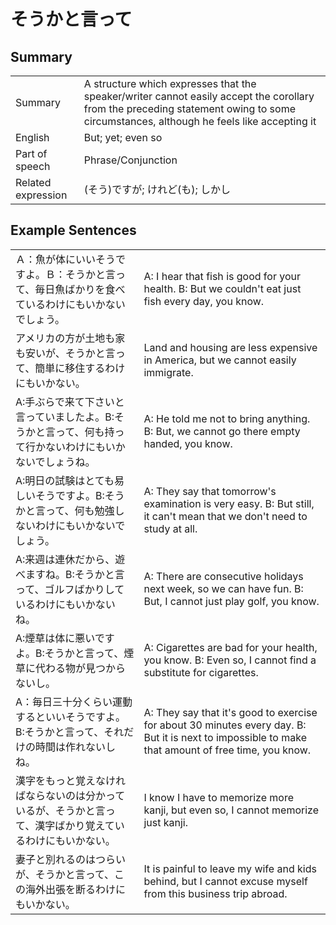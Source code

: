 # そうかと言って

## Summary

<table><tr>   <td>Summary</td>   <td>A structure which expresses that the speaker/writer cannot easily accept the corollary from the preceding statement owing to some circumstances, although he feels like accepting it</td></tr><tr>   <td>English</td>   <td>But; yet; even so</td></tr><tr>   <td>Part of speech</td>   <td>Phrase/Conjunction</td></tr><tr>   <td>Related expression</td>   <td>(そう)ですが; けれど(も); しかし</td></tr></table>

## Example Sentences

<table><tr>   <td>Ａ：魚が体にいいそうですよ。Ｂ：そうかと言って、毎日魚ばかりを食べているわけにもいかないでしょう。</td>   <td>A: I hear that fish is good for your health. B: But we couldn't eat just fish every day, you know.</td></tr><tr>   <td>アメリカの方が土地も家も安いが、そうかと言って、簡単に移住するわけにもいかない。</td>   <td>Land and housing are less expensive in America, but we cannot easily immigrate.</td></tr><tr>   <td>A:手ぶらで来て下さいと言っていましたよ。B:そうかと言って、何も持って行かないわけにもいかないでしょうね。</td>   <td>A: He told me not to bring anything. B: But, we cannot go there empty handed, you know.</td></tr><tr>   <td>A:明日の試験はとても易しいそうですよ。B:そうかと言って、何も勉強しないわけにもいかないでしょう。</td>   <td>A: They say that tomorrow's examination is very easy. B: But still, it can't mean that we don't need to study at all.</td></tr><tr>   <td>A:来週は連休だから、遊べますね。B:そうかと言って、ゴルフばかりしているわけにもいかないね。</td>   <td>A: There are consecutive holidays next week, so we can have fun. B: But, I cannot just play golf, you know.</td></tr><tr>   <td>A:煙草は体に悪いですよ。B:そうかと言って、煙草に代わる物が見つからないし。</td>   <td>A: Cigarettes are bad for your health, you know. B: Even so, I cannot find a substitute for cigarettes.</td></tr><tr>   <td>A：毎日三十分くらい運動するといいそうですよ。B:そうかと言って、それだけの時間は作れないしね。</td>   <td>A: They say that it's good to exercise for about 30 minutes every day. B: But it is next to impossible to make that amount of free time, you know.</td></tr><tr>   <td>漢字をもっと覚えなければならないのは分かっているが、そうかと言って、漢字ばかり覚えているわけにもいかない。</td>   <td>I know I have to memorize more kanji, but even so, I cannot memorize just kanji.</td></tr><tr>   <td>妻子と別れるのはつらいが、そうかと言って、この海外出張を断るわけにもいかない。</td>   <td>It is painful to leave my wife and kids behind, but I cannot excuse myself from this business trip abroad.</td></tr></table>

